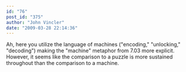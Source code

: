 ```yaml
---
id: "76"
post_id: "375"
author: "John Vincler"
date: "2009-03-28 22:14:36"
---
```

Ah, here you utilize the language of machines ("encoding," "unlocking," "decoding") making the "machine" metaphor from 7.03 more explicit. However, it seems like the comparison to a puzzle is more sustained throughout than the comparison to a machine.
